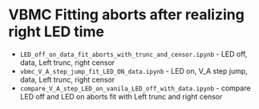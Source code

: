# VBMC Fitting aborts after realizing right LED time
- `LED_off_on_data_fit_aborts_with_trunc_and_censor.ipynb` - LED off, data, Left trunc, right censor
- `vbmc_V_A_step_jump_fit_LED_ON_data.ipynb` - LED on, V_A step jump, data, Left trunc, right censor
- `compare_V_A_step_LED_on_vanila_LED_off_with_data.ipynb` - compare LED off and LED on aborts fit with Left trunc and right censor
